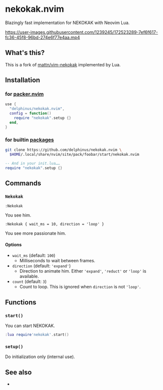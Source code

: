 # nekokak.nvim

Blazingly fast implementation for NEKOKAK with Neovim Lua.

https://user-images.githubusercontent.com/1239245/172523289-7ef6f617-fc36-45f8-96bd-274e6f77e4aa.mp4

## What's this?

This is a fork of [mattn/vim-nekokak][] implemented by Lua.

[mattn/vim-nekokak]: https://github.com/mattn/vim-nekokak

## Installation

### for [packer.nvim][]

```lua
use {
  "delphinus/nekokak.nvim",
  config = function()
    require "nekokak".setup {}
  end,
}
```

[packer.nvim]: https://github.com/wbthomason/packer.nvim

### for builtin [packages][]

```sh
git clone https://github.com/delphinus/nekokak.nvim \
  $HOME/.local/share/nvim/site/pack/foobar/start/nekokak.nvim
```

```lua
-- And in your init.lua……
require "nekokak".setup {}
```

[packages]: https://neovim.io/doc/user/repeat.html#packages

## Commands

### `Nekokak`

```vim
:Nekokak
```

You see him.

```vim
:Nekokak { wait_ms = 10, direction = 'loop' }
```

You see more passionate him.

#### Options

* `wait_ms` (default: `100`)
  - Milliseconds to wait between frames.
* `direction` (default: `'expand'`)
  - Direction to animate him. Either `'expand'`, `'reduct'` or `'loop'` is available.
* `count` (default: `3`)
  - Count to loop. This is ignored when `direction` is not `'loop'`.

## Functions

### `start()`

You can start NEKOKAK.

```lua
:lua require'nekokak'.start()
```

### `setup()`

Do initialization only (internal use).

## See also

* [mattn/vim-nekokak]: https://github.com/mattn/vim-nekokak
